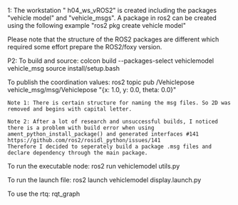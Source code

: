 
1: The workstation " h04_ws_vROS2" is created including the packages "vehicle model" and "vehicle_msgs". A package in ros2 can be created using the following example "ros2 pkg create vehicle model"

Please note that the structure of the ROS2 packages are different which required some effort prepare the ROS2/foxy version.

P2: 
To build and source:
colcon build --packages-select vehiclemodel vehicle_msg 
source install/setup.bash 

To publish the coordination values: 
ros2 topic pub /Vehiclepose vehicle_msg/msg/Vehiclepose  "{x: 1.0, y: 0.0, theta: 0.0}"

    Note 1: There is certain structure for naming the msg files. So 2D was removed and begins with capital letter.
    
    Note 2: After a lot of research and unsuccessful builds, I noticed there is a problem with build error when using ament_python_install_package() and generated interfaces #141 
    https://github.com/ros2/rosidl_python/issues/141
    Therefore I decided to seperately build a package .msg files and declare dependency through the main package.

To run the executable node: 
ros2 run vehiclemodel utils.py

To run the launch file:
ros2 launch vehiclemodel display.launch.py

To use the rtq:
rqt_graph



